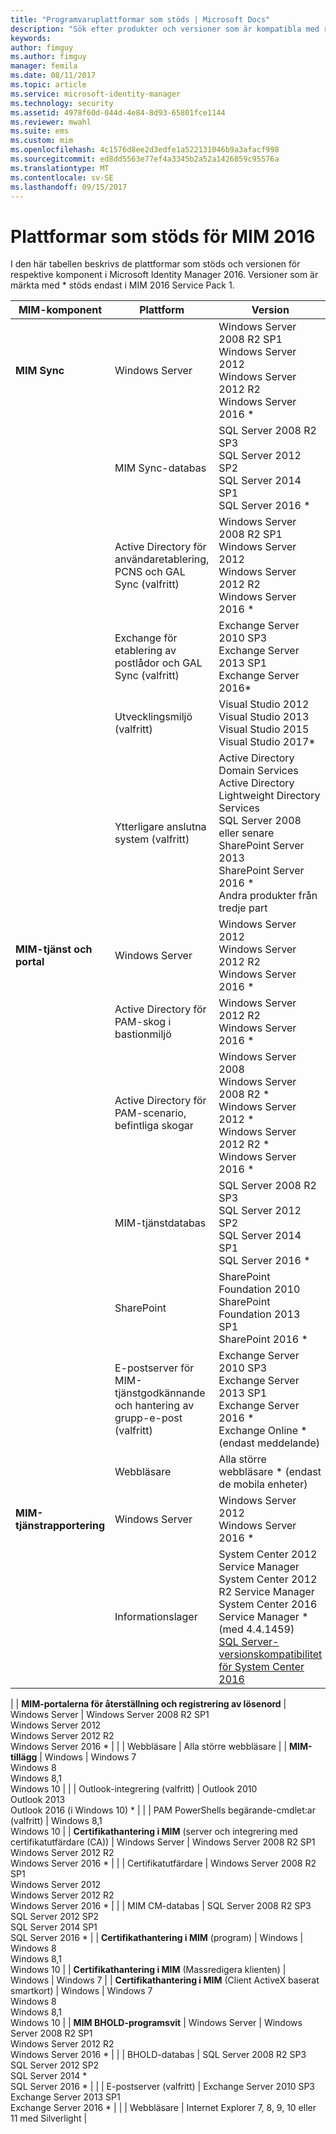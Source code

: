 ```yaml
---
title: "Programvaruplattformar som stöds | Microsoft Docs"
description: "Sök efter produkter och versioner som är kompatibla med respektive MIM 2016-komponent."
keywords: 
author: fimguy
ms.author: fimguy
manager: femila
ms.date: 08/11/2017
ms.topic: article
ms.service: microsoft-identity-manager
ms.technology: security
ms.assetid: 4978f60d-044d-4e84-8d93-65801fce1144
ms.reviewer: mwahl
ms.suite: ems
ms.custom: mim
ms.openlocfilehash: 4c1576d8ee2d3edfe1a522131046b9a3afacf998
ms.sourcegitcommit: ed8dd5563e77ef4a3345b2a52a1426859c95576a
ms.translationtype: MT
ms.contentlocale: sv-SE
ms.lasthandoff: 09/15/2017
---
```

# <a name="supported-platforms-for-mim-2016"></a>Plattformar som stöds för MIM 2016

I den här tabellen beskrivs de plattformar som stöds och versionen för respektive komponent i Microsoft Identity Manager 2016. Versioner som är märkta med * stöds endast i MIM 2016 Service Pack 1.


| **MIM-komponent** | **Plattform** | **Version** |
|-------------------|--------------|-------------|
| **MIM Sync** | Windows Server | Windows Server 2008 R2 SP1<br/>Windows Server 2012<br/>Windows Server 2012 R2<br/>Windows Server 2016 * |
| | MIM Sync-databas | SQL Server 2008 R2 SP3<br/>SQL Server 2012 SP2<br/>SQL Server 2014 SP1 <br/> SQL Server 2016 * |
| | Active Directory för användaretablering, PCNS och GAL Sync (valfritt)|Windows Server 2008 R2 SP1<br/>Windows Server 2012<br/>Windows Server 2012 R2 <br/> Windows Server 2016 * |
| | Exchange för etablering av postlådor och GAL Sync (valfritt)|Exchange Server 2010 SP3<br/>Exchange Server 2013 SP1<br/>Exchange Server 2016* |
| | Utvecklingsmiljö (valfritt) | Visual Studio 2012<br/>Visual Studio 2013 <br/> Visual Studio 2015 <br/> Visual Studio 2017* |
| | Ytterligare anslutna system (valfritt) | Active Directory Domain Services<br/>Active Directory<br/>Lightweight Directory Services<br/>SQL Server 2008 eller senare<br/>SharePoint Server 2013<br/> SharePoint Server 2016 * <br/> Andra produkter från tredje part |
| **MIM-tjänst och portal** | Windows Server | Windows Server 2012<br/>Windows Server 2012 R2 <br/> Windows Server 2016 * |
| | Active Directory för PAM-skog i bastionmiljö | Windows Server 2012 R2 <br/> Windows Server 2016 * |
| | Active Directory för PAM-scenario, befintliga skogar | Windows Server 2008 <br/> Windows Server 2008 R2 * <br/> Windows Server 2012 * <br/> Windows Server 2012 R2 * <br/> Windows Server 2016 * |
| | MIM-tjänstdatabas | SQL Server 2008 R2 SP3<br/>SQL Server 2012 SP2<br/>SQL Server 2014 SP1 <br/> SQL Server 2016 * |
| | SharePoint | SharePoint Foundation 2010<br/>SharePoint Foundation 2013 SP1 <br/> SharePoint 2016 * |
| | E-postserver för MIM-tjänstgodkännande och hantering av grupp-e-post (valfritt) | Exchange Server 2010 SP3<br/>Exchange Server 2013 SP1 <br/> Exchange Server 2016 * <br/> Exchange Online * (endast meddelande) |
| | Webbläsare | Alla större webbläsare * (endast de mobila enheter)|
| **MIM-tjänstrapportering** | Windows Server | Windows Server 2012 <br/> Windows Server 2016 * |
| | Informationslager | System Center 2012 Service Manager <br/> System Center 2012 R2 Service Manager </br> System Center 2016 Service Manager * (med 4.4.1459)<br/> [SQL Server-versionskompatibilitet för System Center 2016](https://docs.microsoft.com/system-center/scsm/upgrade-to-sm-2016)
 |
| **MIM-portalerna för återställning och registrering av lösenord** | Windows Server | Windows Server 2008 R2 SP1<br/>Windows Server 2012<br/>Windows Server 2012 R2 <br/> Windows Server 2016 * |
| | Webbläsare | Alla större webbläsare |
| **MIM-tillägg** | Windows | Windows 7<br/>Windows 8<br/>Windows 8,1<br/>Windows 10 |
| | Outlook-integrering (valfritt) | Outlook 2010<br/>Outlook 2013 <br/> Outlook 2016 (i Windows 10) * |
| | PAM PowerShells begärande-cmdlet:ar (valfritt) | Windows 8,1<br/>Windows 10 |
| **Certifikathantering i MIM** (server och integrering med certifikatutfärdare (CA)) | Windows Server | Windows Server 2008 R2 SP1<br/>Windows Server 2012 R2 <br/> Windows Server 2016 * |
| | Certifikatutfärdare | Windows Server 2008 R2 SP1<br/>Windows Server 2012<br/>Windows Server 2012 R2 <br/> Windows Server 2016 * |
| | MIM CM-databas | SQL Server 2008 R2 SP3<br/>SQL Server 2012 SP2<br/>SQL Server 2014 SP1 <br/> SQL Server 2016 * |
| **Certifikathantering i MIM** (program) | Windows | Windows 8<br/>Windows 8,1<br/>Windows 10 |
| **Certifikathantering i MIM** (Massredigera klienten) | Windows | Windows 7 |
| **Certifikathantering i MIM** (Client ActiveX baserat smartkort) | Windows | Windows 7 </br> Windows 8 </br> Windows 8,1 </br> Windows 10 |
| **MIM BHOLD-programsvit** | Windows Server | Windows Server 2008 R2 SP1<br/>Windows Server 2012 R2 <br/> Windows Server 2016 * |
| | BHOLD-databas | SQL Server 2008 R2 SP3<br/>SQL Server 2012 SP2 <br/> SQL Server 2014 * <br/> SQL Server 2016 * |
| | E-postserver (valfritt) | Exchange Server 2010 SP3<br/>Exchange Server 2013 SP1 <br/> Exchange Server 2016 * |
| | Webbläsare | Internet Explorer 7, 8, 9, 10 eller 11 med Silverlight |

